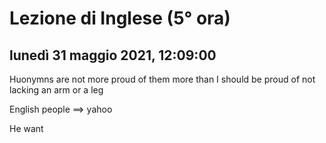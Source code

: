 

# Lezione di Inglese (5° ora)

## lunedì 31 maggio 2021, 12:09:00


Huonymns are not more proud of them more than I should be proud of not lacking an arm or a leg

English people $\implies$ yahoo

He want

<!--stackedit_data:
eyJoaXN0b3J5IjpbLTEzNzQxNTk1NTQsLTE3MTQzMDA1NjddfQ
==
-->